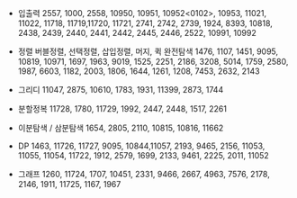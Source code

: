 - 입출력 2557, 1000, 2558, 10950, 10951, 10952<0102>, 10953, 11021, 11022, 11718, 11719,11720, 11721, 2741, 2742, 2739, 1924, 8393, 10818, 2438, 2439, 2440, 2441, 2442, 2445, 2446, 2522, 10991, 10992 

- 정렬 버블정렬, 선택정렬,  삽입정렬, 머지, 퀵 완전탐색 1476, 1107, 1451, 9095, 10819, 10971, 1697, 1963, 9019, 1525, 2251, 2186, 3208, 5014, 1759, 2580, 1987, 6603, 1182, 2003, 1806, 1644, 1261, 1208, 7453, 2632, 2143 
 
- 그리디 11047, 2875, 10610, 1783, 1931, 11399, 2873, 1744 

- 분할정복 11728, 1780, 11729, 1992, 2447, 2448, 1517, 2261 
  
- 이분탐색 / 삼분탐색 1654, 2805, 2110, 10815, 10816, 11662 
  
- DP 1463, 11726, 11727, 9095, 10844,11057, 2193, 9465, 2156, 11053, 11055, 11054, 11722, 1912, 2579, 1699, 2133, 9461, 2225, 2011, 11052 
  
- 그래프 1260, 11724, 1707, 10451, 2331, 9466, 2667, 4963, 7576, 2178, 2146, 1911, 11725, 1167, 1967

